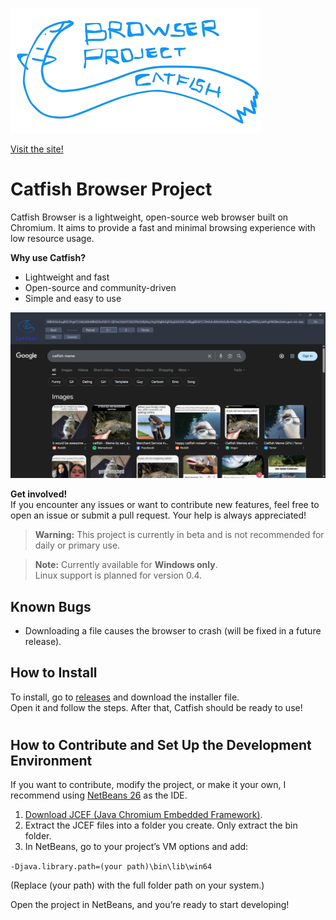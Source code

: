 ![logo](https://github.com/lynxjr3/Catfish/blob/main/logo.png)

[Visit the site!](https://sites.google.com/view/thecatco/projects)
# Catfish Browser Project

Catfish Browser is a lightweight, open-source web browser built on Chromium. It aims to provide a fast and minimal browsing experience with low resource usage.

**Why use Catfish?**

-   Lightweight and fast
-   Open-source and community-driven
-   Simple and easy to use

![Catfish Browser Screenshot](https://github.com/lynxjr3/Catfish/blob/main/app.png)

**Get involved!**  
If you encounter any issues or want to contribute new features, feel free to open an issue or submit a pull request. Your help is always appreciated!

> **Warning:** This project is currently in beta and is not recommended for daily or primary use.

> **Note:** Currently available for **Windows only**.  
> Linux support is planned for version 0.4.

## Known Bugs
- Downloading a file causes the browser to crash (will be fixed in a future release).

## How to Install

To install, go to [releases](https://github.com/lynxjr3/Catfish/releases) and download the installer file.  
Open it and follow the steps. After that, Catfish should be ready to use!

#
## How to Contribute and Set Up the Development Environment

If you want to contribute, modify the project, or make it your own, I recommend using [NetBeans 26](https://netbeans.apache.org/front/main/index.html) as the IDE.
1. [Download JCEF (Java Chromium Embedded Framework)](https://github.com/jcefmaven/jcefbuild/releases/tag/1.0.66).
2. Extract the JCEF files into a folder you create. Only extract the bin folder.
3. In NetBeans, go to your project’s VM options and add:

`-Djava.library.path=(your path)\bin\lib\win64`

(Replace (your path) with the full folder path on your system.)

Open the project in NetBeans, and you’re ready to start developing!
